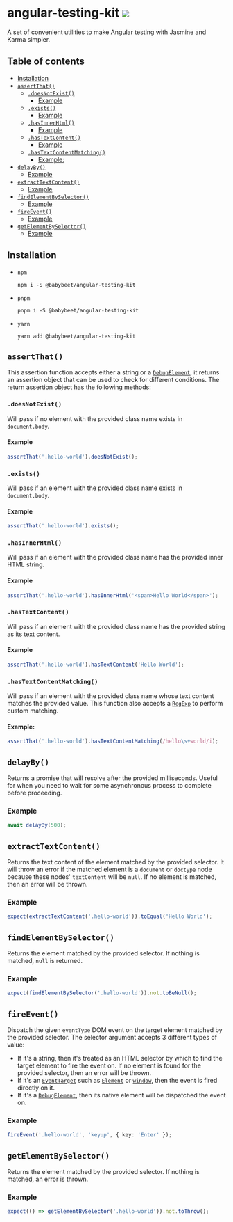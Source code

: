 # angular-testing-kit [![](https://circleci.com/gh/babybeet/angular-testing-kit.svg?style=svg&logo=appveyor)](https://app.circleci.com/pipelines/github/babybeet/angular-testing-kit?branch=main)

A set of convenient utilities to make Angular testing with Jasmine and Karma simpler.

## Table of contents

<!-- toc -->

- [Installation](#installation)
- [`assertThat()`](#assertthat)
  - [`.doesNotExist()`](#doesnotexist)
    - [Example](#example)
  - [`.exists()`](#exists)
    - [Example](#example-1)
  - [`.hasInnerHtml()`](#hasinnerhtml)
    - [Example](#example-2)
  - [`.hasTextContent()`](#hastextcontent)
    - [Example](#example-3)
  - [`.hasTextContentMatching()`](#hastextcontentmatching)
    - [Example:](#example)
- [`delayBy()`](#delayby)
  - [Example](#example-4)
- [`extractTextContent()`](#extracttextcontent)
  - [Example](#example-5)
- [`findElementBySelector()`](#findelementbyselector)
  - [Example](#example-6)
- [`fireEvent()`](#fireevent)
  - [Example](#example-7)
- [`getElementBySelector()`](#getelementbyselector)
  - [Example](#example-8)

<!-- tocstop -->

## Installation

- `npm`
  ```
  npm i -S @babybeet/angular-testing-kit
  ```
- `pnpm`
  ```
  pnpm i -S @babybeet/angular-testing-kit
  ```
- `yarn`
  ```
  yarn add @babybeet/angular-testing-kit
  ```

## `assertThat()`

This assertion function accepts either a string or a [`DebugElement`](https://angular.io/api/core/DebugElement), it returns an assertion object that can be used to check for different conditions. The return assertion object has the following methods:

### `.doesNotExist()`

Will pass if no element with the provided class name exists in `document.body`.

#### Example

```ts
assertThat('.hello-world').doesNotExist();
```

### `.exists()`

Will pass if an element with the provided class name exists in `document.body`.

#### Example

```ts
assertThat('.hello-world').exists();
```

### `.hasInnerHtml()`

Will pass if an element with the provided class name has the provided inner HTML string.

#### Example

```ts
assertThat('.hello-world').hasInnerHtml('<span>Hello World</span>');
```

### `.hasTextContent()`

Will pass if an element with the provided class name has the provided string as its text content.

#### Example

```ts
assertThat('.hello-world').hasTextContent('Hello World');
```

### `.hasTextContentMatching()`

Will pass if an element with the provided class name whose text content matches the provided value. This function also accepts a [`RegExp`](https://developer.mozilla.org/en-US/docs/Web/JavaScript/Reference/Global_Objects/RegExp) to perform custom matching.

#### Example:

```ts
assertThat('.hello-world').hasTextContentMatching(/hello\s+world/i);
```

## `delayBy()`

Returns a promise that will resolve after the provided milliseconds. Useful for when you need to wait for some asynchronous process to complete before proceeding.

### Example

```ts
await delayBy(500);
```

## `extractTextContent()`

Returns the text content of the element matched by the provided selector. It will throw an error if the matched element
is a `document` or `doctype` node because these nodes' `textContent` will be `null`. If no element is matched, then an error will be thrown.

### Example

```ts
expect(extractTextContent('.hello-world')).toEqual('Hello World');
```

## `findElementBySelector()`

Returns the element matched by the provided selector. If nothing is matched, `null` is returned.

### Example

```ts
expect(findElementBySelector('.hello-world')).not.toBeNull();
```

## `fireEvent()`

Dispatch the given `eventType` DOM event on the target element matched by the provided selector.
The selector argument accepts 3 different types of value:

- If it's a string, then it's treated as an HTML selector by which to find the target element
  to fire the event on. If no element is found for the provided selector,
  then an error will be thrown.
- If it's an [`EventTarget`](https://developer.mozilla.org/en-US/docs/Web/API/EventTarget) such as [`Element`](https://developer.mozilla.org/en-US/docs/Web/API/Element) or [`window`](https://developer.mozilla.org/en-US/docs/Web/API/Window), then the event is fired directly on it.
- If it's a [`DebugElement`](https://angular.io/api/core/DebugElement), then its native element will be dispatched the event on.

### Example

```ts
fireEvent('.hello-world', 'keyup', { key: 'Enter' });
```

## `getElementBySelector()`

Returns the element matched by the provided selector. If nothing is matched, an error is thrown.

### Example

```ts
expect(() => getElementBySelector('.hello-world')).not.toThrow();
```

